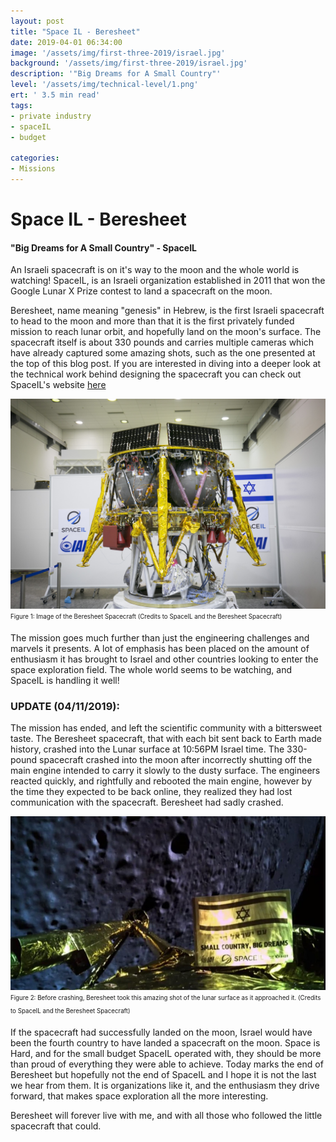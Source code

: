 ```yaml
---
layout: post
title: "Space IL - Beresheet"
date: 2019-04-01 06:34:00
image: '/assets/img/first-three-2019/israel.jpg'
background: '/assets/img/first-three-2019/israel.jpg'
description: '"Big Dreams for A Small Country"'
level: '/assets/img/technical-level/1.png'
ert: ' 3.5 min read'
tags:
- private industry
- spaceIL
- budget

categories:
- Missions
---
```


# Space IL - Beresheet
#### "Big Dreams for A Small Country" - SpaceIL
An Israeli spacecraft is on it's way to the moon and the whole world is watching! SpaceIL, is an Israeli organization established in 2011 that won the Google Lunar X Prize contest to land a spacecraft on the moon.

Beresheet, name meaning "genesis" in Hebrew, is the first Israeli spacecraft to head to the moon and more than that it is the first privately funded mission to reach lunar orbit, and hopefully land on the moon's surface. The spacecraft itself is about 330 pounds and carries multiple cameras which have already captured some amazing shots, such as the one presented at the top of this blog post. If you are interested in diving into a deeper look at the technical work behind designing the spacecraft you can check out SpaceIL's website <a href="http://www.technology.spaceil.com/developing-the-landing-gear"> here </a> 

![Beresheet spacecraft](/assets/img/first-three-2019/spacecraft.jpg)<sub><sup>Figure 1: Image of the Beresheet Spacecraft (Credits to SpaceIL and the Beresheet Spacecraft)</sup></sub>

The mission goes much further than just the engineering challenges and marvels it presents. A lot of emphasis has been placed on the amount of enthusiasm it has brought to Israel and other countries looking to enter the space exploration field. The whole world seems to be watching, and SpaceIL is handling it well!


### UPDATE (04/11/2019): 

The mission has ended, and left the scientific community with a bittersweet taste. The Beresheet spacecraft, that with each bit sent back to Earth made history, crashed into the Lunar surface at 10:56PM Israel time. The 330-pound spacecraft crashed into the moon after incorrectly shutting off the main engine intended to carry it slowly to the dusty surface. The engineers reacted quickly, and rightfully and rebooted the main engine, however by the time they expected to be back online, they realized they had lost communication with the spacecraft. Beresheet had sadly crashed. 

![Beresheet approaching the moon](/assets/img/first-three-2019/spaceil-landingselfie.jpg)<sub><sup>Figure 2: Before crashing, Beresheet took this amazing shot of the lunar surface as it approached it. (Credits to SpaceIL and the Beresheet Spacecraft) </sup></sub>

If the spacecraft had successfully landed on the moon, Israel would have been the fourth country to have landed a spacecraft on the moon. Space is Hard, and for the small budget SpaceIL operated with, they should be more than proud of everything they were able to achieve. Today marks the end of Beresheet but hopefully not the end of SpaceIL and I hope it is not the last we hear from them. It is organizations like it, and the enthusiasm they drive forward, that makes space exploration all the more interesting.

Beresheet will forever live with me, and with all those who followed the little spacecraft that could.
